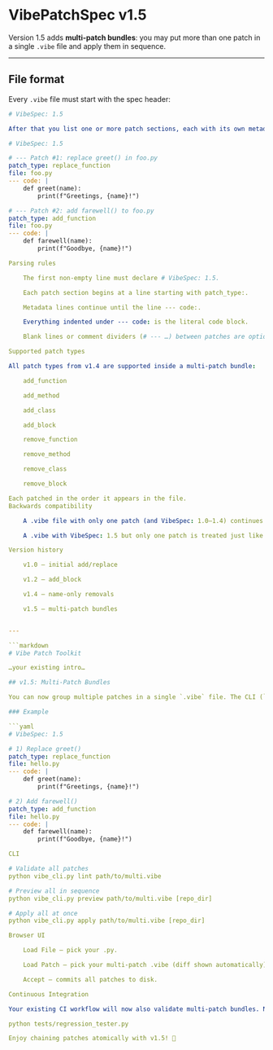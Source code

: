 # VibePatchSpec v1.5

Version 1.5 adds **multi‑patch bundles**: you may put more than one patch in a single `.vibe` file and apply them in sequence.

---

## File format

Every `.vibe` file must start with the spec header:

```yaml
# VibeSpec: 1.5

After that you list one or more patch sections, each with its own metadata and code block:

# VibeSpec: 1.5

# --- Patch #1: replace greet() in foo.py
patch_type: replace_function
file: foo.py
--- code: |
    def greet(name):
        print(f"Greetings, {name}!")

# --- Patch #2: add farewell() to foo.py
patch_type: add_function
file: foo.py
--- code: |
    def farewell(name):
        print(f"Goodbye, {name}!")

Parsing rules

    The first non‑empty line must declare # VibeSpec: 1.5.

    Each patch section begins at a line starting with patch_type:.

    Metadata lines continue until the line --- code:.

    Everything indented under --- code: is the literal code block.

    Blank lines or comment dividers (# --- …) between patches are optional.

Supported patch types

All patch types from v1.4 are supported inside a multi‑patch bundle:

    add_function

    add_method

    add_class

    add_block

    remove_function

    remove_method

    remove_class

    remove_block

Each patched in the order it appears in the file.
Backwards compatibility

    A .vibe file with only one patch (and VibeSpec: 1.0–1.4) continues to work as before.

    A .vibe with VibeSpec: 1.5 but only one patch is treated just like v1.4.

Version history

    v1.0 – initial add/replace

    v1.2 – add_block

    v1.4 – name‑only removals

    v1.5 – multi‑patch bundles


---

```markdown
# Vibe Patch Toolkit

…your existing intro…

## v1.5: Multi‑Patch Bundles

You can now group multiple patches in a single `.vibe` file. The CLI (`lint`, `preview`, `apply`) and UI will parse and apply them in order.

### Example

```yaml
# VibeSpec: 1.5

# 1) Replace greet()
patch_type: replace_function
file: hello.py
--- code: |
    def greet(name):
        print(f"Greetings, {name}!")

# 2) Add farewell()
patch_type: add_function
file: hello.py
--- code: |
    def farewell(name):
        print(f"Goodbye, {name}!")

CLI

# Validate all patches
python vibe_cli.py lint path/to/multi.vibe

# Preview all in sequence
python vibe_cli.py preview path/to/multi.vibe [repo_dir]

# Apply all at once
python vibe_cli.py apply path/to/multi.vibe [repo_dir]

Browser UI

    Load File – pick your .py.

    Load Patch – pick your multi‑patch .vibe (diff shown automatically).

    Accept – commits all patches to disk.

Continuous Integration

Your existing CI workflow will now also validate multi‑patch bundles. No changes needed—just commit your .vibe fixtures and run:

python tests/regression_tester.py

Enjoy chaining patches atomically with v1.5! 🚀